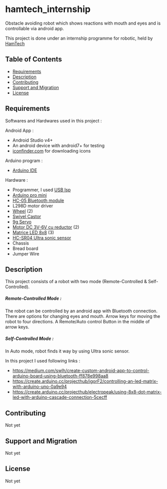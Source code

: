 # hamtech_internship
Obstacle avoiding robot which shows reactions with mouth and eyes and is controllable via android app.

This project is done under an internship programme for robotic, held by [HamTech]

[HamTech]: https://ham-tech.ir/

Table of Contents
-----------------

  * [Requirements](#requirements)
  * [Description](#description)
  * [Contributing](#contributing)
  * [Support and Migration](#support-and-migration)
  * [License](#license)

Requirements
------------

Softwares and Hardwares used in this project :

  Android App :
  * Android Studio v4+
  * An android device with android7+ for testing
  * [iconfinder.com] for downloading icons
  
  Arduino program :
  * [Arduino IDE] 
 
  Hardware :
  * Programmer, I used [USB Isp]
  * [Arduino pro mini] 
  * [HC-05 Bluetooth module] 
  * L298D motor driver 
  * [Wheel] (2)  
  * [Swivel Castor]
  * [9g Servo] 
  * [Motor DC 3V-6V cu reductor] (2)
  * [Matrice LED 8x8] (3)
  * [HC-SR04 Ultra sonic sensor]
  * Chassis
  * Bread board
  * Jumper Wire

[USB Isp]: https://thecaferobot.com/store/atmel-avr-programmer-usbisp
[iconfinder.com]: https://www.iconfinder.com/
[Arduino IDE]: https://www.arduino.cc/en/software
[Arduino pro mini]: https://thecaferobot.com/store/arduino-pro-mini
[HC-05 Bluetooth module]: https://thecaferobot.com/store/hc-05-bluetooth-module
[Wheel]: https://thecaferobot.com/store/tt-motor-wheels-diameter-65mm
[Swivel Castor]: https://thecaferobot.com/store/cw02-1-inch-fixed-caster-wheel
[9g Servo]: https://thecaferobot.com/store/t-pro-mini-servo-sg-90-9g-servo
[Matrice LED 8x8]: https://thecaferobot.com/store/8x8-common-cathode-red-dot-matrix
[Motor DC 3V-6V cu reductor]: https://thecaferobot.com/store/double-axis-1-48-metal-gear-motor
[HC-SR04 Ultra sonic sensor]: https://thecaferobot.com/store/srf04-ultrasonic-sensor-module

Description
-----

This project consists of a robot with two mode (Remote-Controlled & Self-Controlled).

##### Remote-Controlled Mode :

The robot can be controlled by an android app with Bluetooth connection. There are options for changing eyes and mouth. Arrow keys for moving the robot to four directions. A Remote/Auto control Button in the middle of arrow keys.

##### Self-Controlled Mode :

In Auto mode, robot finds it way by using Ultra sonic sensor.


In this project I used following links :

* https://medium.com/swlh/create-custom-android-app-to-control-arduino-board-using-bluetooth-ff878e998aa8
* https://create.arduino.cc/projecthub/igorF2/controlling-an-led-matrix-with-arduino-uno-0a9e94
* https://create.arduino.cc/projecthub/electropeak/using-8x8-dot-matrix-led-with-arduino-cascade-connection-5cecff


Contributing
-----

Not yet

Support and Migration
-----

Not yet

License
-----

Not yet
